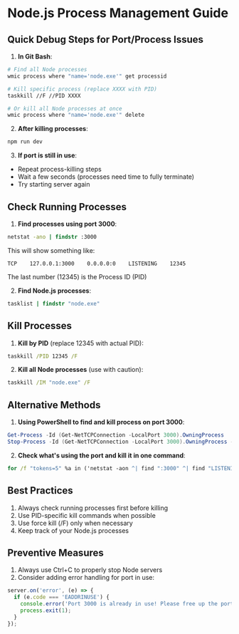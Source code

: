 # Node.js Process Management Guide

## Quick Debug Steps for Port/Process Issues

1. **In Git Bash**:
```bash
# Find all Node processes
wmic process where "name='node.exe'" get processid

# Kill specific process (replace XXXX with PID)
taskkill //F //PID XXXX

# Or kill all Node processes at once
wmic process where "name='node.exe'" delete
```

2. **After killing processes**:
```bash
npm run dev
```

3. **If port is still in use**:
- Repeat process-killing steps
- Wait a few seconds (processes need time to fully terminate)
- Try starting server again

## Check Running Processes

1. **Find processes using port 3000**:
```cmd
netstat -ano | findstr :3000
```
This will show something like:
```
TCP    127.0.0.1:3000    0.0.0.0:0    LISTENING    12345
```
The last number (12345) is the Process ID (PID)

2. **Find Node.js processes**:
```cmd
tasklist | findstr "node.exe"
```

## Kill Processes

1. **Kill by PID** (replace 12345 with actual PID):
```cmd
taskkill /PID 12345 /F
```

2. **Kill all Node processes** (use with caution):
```cmd
taskkill /IM "node.exe" /F
```

## Alternative Methods

1. **Using PowerShell to find and kill process on port 3000**:
```powershell
Get-Process -Id (Get-NetTCPConnection -LocalPort 3000).OwningProcess
Stop-Process -Id (Get-NetTCPConnection -LocalPort 3000).OwningProcess -Force
```

2. **Check what's using the port and kill it in one command**:
```cmd
for /f "tokens=5" %a in ('netstat -aon ^| find ":3000" ^| find "LISTENING"') do taskkill /f /pid %a
```

## Best Practices
1. Always check running processes first before killing
2. Use PID-specific kill commands when possible
3. Use force kill (/F) only when necessary
4. Keep track of your Node.js processes

## Preventive Measures
1. Always use Ctrl+C to properly stop Node servers
2. Consider adding error handling for port in use:
```javascript
server.on('error', (e) => {
  if (e.code === 'EADDRINUSE') {
    console.error('Port 3000 is already in use! Please free up the port and try again.');
    process.exit(1);
  }
});
```
